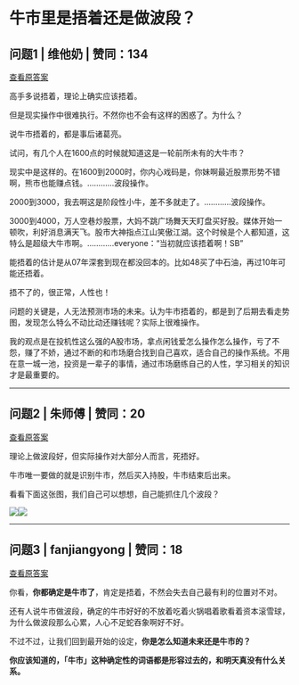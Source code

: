 # 牛市里是捂着还是做波段？

## 问题1 | 维他奶 | 赞同：134

[查看原答案](https://www.zhihu.com/question/30745587/answer/49343067)

高手多说捂着，理论上确实应该捂着。

但是现实操作中很难执行。不然你也不会有这样的困惑了。为什么？

说牛市捂着的，都是事后诸葛亮。

试问，有几个人在1600点的时候就知道这是一轮前所未有的大牛市？

现实中是这样的。在1600到2000时，你内心戏码是，你妹啊最近股票形势不错啊，熊市也能赚点钱。…………波段操作。

2000到3000，我去啊这是阶段性小牛，差不多就走了。…………波段操作。

3000到4000，万人空巷炒股票，大妈不跳广场舞天天盯盘买好股。媒体开始一顿吹，利好消息满天飞。股市大神指点江山笑傲江湖。这个时候是个人都知道，这特么是超级大牛市啊。…………everyone：“当初就应该捂着啊！SB”

能捂着的估计是从07年深套到现在都没回本的。比如48买了中石油，再过10年可能还捂着。

捂不了的，很正常，人性也！

问题的关键是，人无法预测市场的未来。认为牛市捂着的，都是到了后期去看走势图，发现怎么特么不动比动还赚钱呢？实际上很难操作。

我的观点是在投机性这么强的A股市场，拿点闲钱爱怎么操作怎么操作，亏了不怨，赚了不娇，通过不断的和市场磨合找到自己喜欢，适合自己的操作系统。不用在意一城一池，投资是一辈子的事情，通过市场磨练自己的人性，学习相关的知识才是最重要的。

---

## 问题2 | 朱师傅 | 赞同：20

[查看原答案](https://www.zhihu.com/question/30745587/answer/49426339)

理论上做波段好，但实际操作对大部分人而言，死捂好。

牛市唯一要做的就是识别牛市，然后买入持股，牛市结束后出来。

看看下面这张图，我们自己可以想想，自己能抓住几个波段？

![](https://pica.zhimg.com/50/2ef480ecb70c73cb8ec3ec018c6025b0_720w.jpg?source=1def8aca)![](https://pica.zhimg.com/80/2ef480ecb70c73cb8ec3ec018c6025b0_720w.webp?source=1def8aca)

---

## 问题3 | fanjiangyong | 赞同：18

[查看原答案](https://www.zhihu.com/question/30745587/answer/49606435)

你看，**你都确定是牛市了**，肯定是捂着，不然会失去自己最有利的位置对不对。

还有人说牛市做波段，确定的牛市好好的不放着吃着火锅唱着歌看着资本滚雪球，为什么做波段那么心累，人心不足蛇吞象啊好不好。

不过不过，让我们回到最开始的设定，**你是怎么知道未来还是牛市的？**

**你应该知道的，「牛市」这种确定性的词语都是形容过去的，和明天真没有什么关系。**
